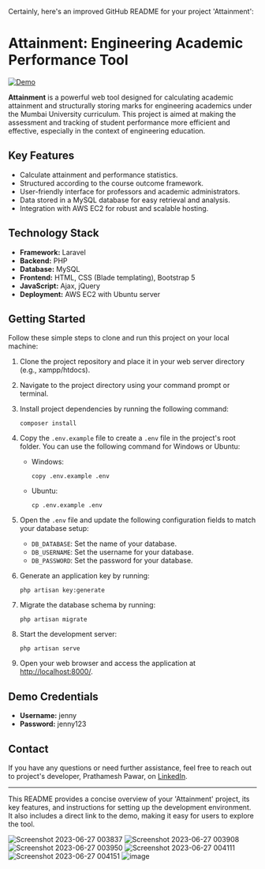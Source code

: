 
Certainly, here's an improved GitHub README for your project 'Attainment':

# Attainment: Engineering Academic Performance Tool

[![Demo](https://img.shields.io/badge/Demo-Access%20Now-brightgreen)](http://15.206.117.30/auth/login)

**Attainment** is a powerful web tool designed for calculating academic attainment and structurally storing marks for engineering academics under the Mumbai University curriculum. This project is aimed at making the assessment and tracking of student performance more efficient and effective, especially in the context of engineering education.

## Key Features

- Calculate attainment and performance statistics.
- Structured according to the course outcome framework.
- User-friendly interface for professors and academic administrators.
- Data stored in a MySQL database for easy retrieval and analysis.
- Integration with AWS EC2 for robust and scalable hosting.

## Technology Stack

- **Framework:** Laravel
- **Backend:** PHP
- **Database:** MySQL
- **Frontend:** HTML, CSS (Blade templating), Bootstrap 5
- **JavaScript:** Ajax, jQuery
- **Deployment:** AWS EC2 with Ubuntu server

## Getting Started

Follow these simple steps to clone and run this project on your local machine:

1. Clone the project repository and place it in your web server directory (e.g., xampp/htdocs).

2. Navigate to the project directory using your command prompt or terminal.

3. Install project dependencies by running the following command:
   ```shell
   composer install
   ```

4. Copy the `.env.example` file to create a `.env` file in the project's root folder. You can use the following command for Windows or Ubuntu:
   - Windows:
     ```shell
     copy .env.example .env
     ```
   - Ubuntu:
     ```shell
     cp .env.example .env
     ```

5. Open the `.env` file and update the following configuration fields to match your database setup:
   - `DB_DATABASE`: Set the name of your database.
   - `DB_USERNAME`: Set the username for your database.
   - `DB_PASSWORD`: Set the password for your database.

6. Generate an application key by running:
   ```shell
   php artisan key:generate
   ```

7. Migrate the database schema by running:
   ```shell
   php artisan migrate
   ```

8. Start the development server:
   ```shell
   php artisan serve
   ```

9. Open your web browser and access the application at [http://localhost:8000/](http://localhost:8000/).

## Demo Credentials

- **Username:** jenny
- **Password:** jenny123

## Contact

If you have any questions or need further assistance, feel free to reach out to project's developer, Prathamesh Pawar, on [LinkedIn](https://www.linkedin.com/in/prathamesh-pawar-a87744215/).

---

This README provides a concise overview of your 'Attainment' project, its key features, and instructions for setting up the development environment. It also includes a direct link to the demo, making it easy for users to explore the tool.



![Screenshot 2023-06-27 003837](https://github.com/PrathameshPawar119/attainment/assets/104665278/d9c03698-ea04-4bc0-bc4a-95862729f57f)
![Screenshot 2023-06-27 003908](https://github.com/PrathameshPawar119/attainment/assets/104665278/176d78d8-131d-4f06-9ab7-4d1346f64016)
![Screenshot 2023-06-27 003950](https://github.com/PrathameshPawar119/attainment/assets/104665278/7bf58ce0-e4d0-4917-9934-581b0c4859db)
![Screenshot 2023-06-27 004111](https://github.com/PrathameshPawar119/attainment/assets/104665278/1784b377-16e7-4bdf-8a63-e3169e27d04a)
![Screenshot 2023-06-27 004151](https://github.com/PrathameshPawar119/attainment/assets/104665278/f7234c4c-e81b-4d19-a0a8-e7aa57526642)
![image](https://github.com/PrathameshPawar119/attainment/assets/104665278/c31706d3-f8eb-422f-b1f0-4b6b8f61d3a9)

